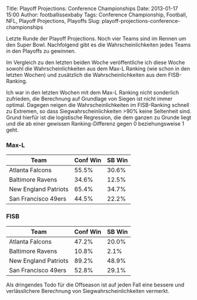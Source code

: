 Title: Playoff Projections: Conference Championships
Date: 2013-01-17 15:00
Author: footballissexbaby
Tags: Conference Championship, Football, NFL, Playoff Projections, Playoffs
Slug: playoff-projections-conference-championships

Letzte Runde der Playoff Projections. Noch vier Teams sind im Rennen um
den Super Bowl. Nachfolgend gibt es die Wahrscheinlichkeiten jedes Teams
in den Playoffs zu gewinnen.

Im Vergleich zu den letzten beiden Woche veröffentliche ich diese Woche
sowohl die Wahrscheinlichkeiten aus dem Max-L Ranking (wie schon in den
letzten Wochen) und zusätzlich die Wahrscheinlichkeiten aus dem
FISB-Ranking.

Ich war in den letzten Wochen mit dem Max-L Ranking nicht sonderlich
zufrieden, die Berechnung auf Grundlage von Siegen ist nicht immer
optimal. Dagegen neigen die Wahrscheinlichkeiten im FISB-Ranking schnell
zu Extremen, so dass Siegwahrscheinlichkeiten \>90% keine Seltenheit
sind. Grund hierfür ist die logistische Regression, die dem ganzen zu
Grunde liegt und die ab einer gewissen Ranking-Differenz gegen 0
beziehungsweise 1 geht.

### Max-L

<table class="table">
  <thead>
    <tr>
      <th>Team</th>
      <th>Conf Win</th>
      <th>SB Win</th>
    </tr>
  </thead>
  <tbody>
    <tr>
      <td>Atlanta Falcons</td>
      <td>55.5%</td>
      <td>30.6%</td>
    </tr>
    <tr>
      <td>Baltimore Ravens</td>
      <td>34.6%</td>
      <td>12.5%</td>
    </tr>
    <tr>
      <td>New England Patriots</td>
      <td>65.4%</td>
      <td>34.7%</td>
    </tr>
    <tr>
      <td>San Francisco 49ers</td>
      <td>44.5%</td>
      <td>22.2%</td>
    </tr>
  </tbody>
</table>

### FISB

<table class="table">
  <thead>
    <tr>
      <th>Team</th>
      <th>Conf Win</th>
      <th>SB Win</th>
    </tr>
  </thead>
  <tbody>
    <tr>
      <td>Atlanta Falcons</td>
      <td>47.2%</td>
      <td>20.0%</td>
    </tr>
    <tr>
      <td>Baltimore Ravens</td>
      <td>10.8%</td>
      <td>2.1%</td>
    </tr>
    <tr>
      <td>New England Patriots</td>
      <td>89.2%</td>
      <td>48.9%</td>
    </tr>
    <tr>
      <td>San Francisco 49ers</td>
      <td>52.8%</td>
      <td>29.1%</td>
    </tr>
  </tbody>
</table>

Als dringendes Todo für die Offseason ist auf jeden Fall eine bessere
und verlässlichere Berechnung von Siegwahrscheinlichkeiten vermerkt.
